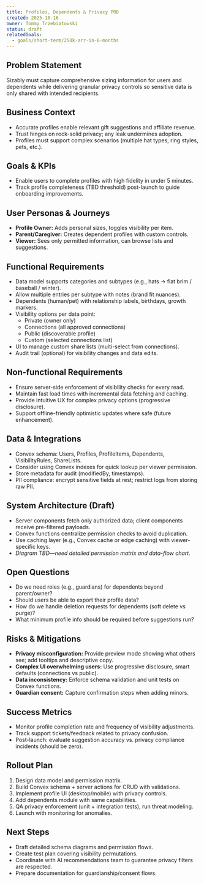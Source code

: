 ```yaml
---
title: Profiles, Dependents & Privacy PRD
created: 2025-10-16
owner: Tommy Trzebiatowski
status: draft
relatedGoals:
  - goals/short-term/250k-arr-in-6-months
---
```


## Problem Statement
Sizably must capture comprehensive sizing information for users and dependents while delivering granular privacy controls so sensitive data is only shared with intended recipients.

## Business Context
- Accurate profiles enable relevant gift suggestions and affiliate revenue.  
- Trust hinges on rock-solid privacy; any leak undermines adoption.  
- Profiles must support complex scenarios (multiple hat types, ring styles, pets, etc.).

## Goals & KPIs
- Enable users to complete profiles with high fidelity in under 5 minutes.  
- Track profile completeness (TBD threshold) post-launch to guide onboarding improvements.

## User Personas & Journeys
- **Profile Owner:** Adds personal sizes, toggles visibility per item.  
- **Parent/Caregiver:** Creates dependent profiles with custom controls.  
- **Viewer:** Sees only permitted information, can browse lists and suggestions.

## Functional Requirements
- Data model supports categories and subtypes (e.g., hats → flat brim / baseball / winter).  
- Allow multiple entries per subtype with notes (brand fit nuances).  
- Dependents (human/pet) with relationship labels, birthdays, growth markers.  
- Visibility options per data point:  
  - Private (owner only)  
  - Connections (all approved connections)  
  - Public (discoverable profile)  
  - Custom (selected connections list)  
- UI to manage custom share lists (multi-select from connections).  
- Audit trail (optional) for visibility changes and data edits.

## Non-functional Requirements
- Ensure server-side enforcement of visibility checks for every read.  
- Maintain fast load times with incremental data fetching and caching.  
- Provide intuitive UX for complex privacy options (progressive disclosure).  
- Support offline-friendly optimistic updates where safe (future enhancement).

## Data & Integrations
- Convex schema: Users, Profiles, ProfileItems, Dependents, VisibilityRules, ShareLists.  
- Consider using Convex indexes for quick lookup per viewer permission.  
- Store metadata for audit (modifiedBy, timestamps).  
- PII compliance: encrypt sensitive fields at rest; restrict logs from storing raw PII.

## System Architecture (Draft)
- Server components fetch only authorized data; client components receive pre-filtered payloads.  
- Convex functions centralize permission checks to avoid duplication.  
- Use caching layer (e.g., Convex cache or edge caching) with viewer-specific keys.  
- *Diagram TBD—need detailed permission matrix and data-flow chart.*

## Open Questions
- Do we need roles (e.g., guardians) for dependents beyond parent/owner?  
- Should users be able to export their profile data?  
- How do we handle deletion requests for dependents (soft delete vs purge)?  
- What minimum profile info should be required before suggestions run?

## Risks & Mitigations
- **Privacy misconfiguration:** Provide preview mode showing what others see; add tooltips and descriptive copy.  
- **Complex UI overwhelming users:** Use progressive disclosure, smart defaults (connections vs public).  
- **Data inconsistency:** Enforce schema validation and unit tests on Convex functions.  
- **Guardian consent:** Capture confirmation steps when adding minors.

## Success Metrics
- Monitor profile completion rate and frequency of visibility adjustments.  
- Track support tickets/feedback related to privacy confusion.  
- Post-launch: evaluate suggestion accuracy vs. privacy compliance incidents (should be zero).

## Rollout Plan
1. Design data model and permission matrix.  
2. Build Convex schema + server actions for CRUD with validations.  
3. Implement profile UI (desktop/mobile) with privacy controls.  
4. Add dependents module with same capabilities.  
5. QA privacy enforcement (unit + integration tests), run threat modeling.  
6. Launch with monitoring for anomalies.

## Next Steps
- Draft detailed schema diagrams and permission flows.  
- Create test plan covering visibility permutations.  
- Coordinate with AI recommendations team to guarantee privacy filters are respected.  
- Prepare documentation for guardianship/consent flows.

